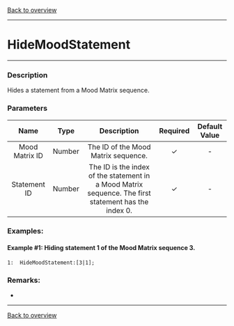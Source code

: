 [Back to overview](index.md)

---
# HideMoodStatement

---

### Description
Hides a statement from a Mood Matrix sequence.

### Parameters

|Name|Type|Description|Required|Default Value|
|:---:|:---:|:---:|:---:|:---:|
|Mood Matrix ID|Number|The ID of the Mood Matrix sequence.|✓|-|
|Statement ID|Number|The ID is the index of the statement in a Mood Matrix sequence. The first statement has the index 0.|✓|-|

### Examples:
#### Example #1: Hiding statement 1 of the Mood Matrix sequence 3.
```
1:  HideMoodStatement:[3|1];
```
### Remarks:
-

---
[Back to overview](index.md)
